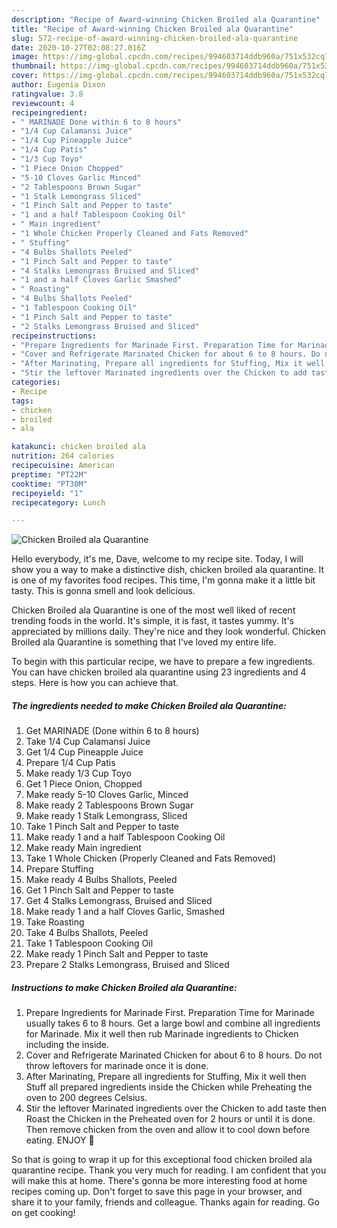 ```yaml
---
description: "Recipe of Award-winning Chicken Broiled ala Quarantine"
title: "Recipe of Award-winning Chicken Broiled ala Quarantine"
slug: 572-recipe-of-award-winning-chicken-broiled-ala-quarantine
date: 2020-10-27T02:08:27.016Z
image: https://img-global.cpcdn.com/recipes/994603714ddb960a/751x532cq70/chicken-broiled-ala-quarantine-recipe-main-photo.jpg
thumbnail: https://img-global.cpcdn.com/recipes/994603714ddb960a/751x532cq70/chicken-broiled-ala-quarantine-recipe-main-photo.jpg
cover: https://img-global.cpcdn.com/recipes/994603714ddb960a/751x532cq70/chicken-broiled-ala-quarantine-recipe-main-photo.jpg
author: Eugenia Dixon
ratingvalue: 3.8
reviewcount: 4
recipeingredient:
- " MARINADE Done within 6 to 8 hours"
- "1/4 Cup Calamansi Juice"
- "1/4 Cup Pineapple Juice"
- "1/4 Cup Patis"
- "1/3 Cup Toyo"
- "1 Piece Onion Chopped"
- "5-10 Cloves Garlic Minced"
- "2 Tablespoons Brown Sugar"
- "1 Stalk Lemongrass Sliced"
- "1 Pinch Salt and Pepper to taste"
- "1 and a half Tablespoon Cooking Oil"
- " Main ingredient"
- "1 Whole Chicken Properly Cleaned and Fats Removed"
- " Stuffing"
- "4 Bulbs Shallots Peeled"
- "1 Pinch Salt and Pepper to taste"
- "4 Stalks Lemongrass Bruised and Sliced"
- "1 and a half Cloves Garlic Smashed"
- " Roasting"
- "4 Bulbs Shallots Peeled"
- "1 Tablespoon Cooking Oil"
- "1 Pinch Salt and Pepper to taste"
- "2 Stalks Lemongrass Bruised and Sliced"
recipeinstructions:
- "Prepare Ingredients for Marinade First. Preparation Time for Marinade usually takes 6 to 8 hours. Get a large bowl and combine all ingredients for Marinade. Mix it well then rub Marinade ingredients to Chicken including the inside."
- "Cover and Refrigerate Marinated Chicken for about 6 to 8 hours. Do not throw leftovers for marinade once it is done."
- "After Marinating, Prepare all ingredients for Stuffing, Mix it well then Stuff all prepared ingredients inside the Chicken while Preheating the oven to 200 degrees Celsius."
- "Stir the leftover Marinated ingredients over the Chicken to add taste then Roast the Chicken in the Preheated oven for 2 hours or until it is done. Then remove chicken from the oven and allow it to cool down before eating. ENJOY 🥰"
categories:
- Recipe
tags:
- chicken
- broiled
- ala

katakunci: chicken broiled ala 
nutrition: 264 calories
recipecuisine: American
preptime: "PT22M"
cooktime: "PT30M"
recipeyield: "1"
recipecategory: Lunch

---
```



![Chicken Broiled ala Quarantine](https://img-global.cpcdn.com/recipes/994603714ddb960a/751x532cq70/chicken-broiled-ala-quarantine-recipe-main-photo.jpg)

Hello everybody, it's me, Dave, welcome to my recipe site. Today, I will show you a way to make a distinctive dish, chicken broiled ala quarantine. It is one of my favorites food recipes. This time, I'm gonna make it a little bit tasty. This is gonna smell and look delicious.

Chicken Broiled ala Quarantine is one of the most well liked of recent trending foods in the world. It's simple, it is fast, it tastes yummy. It's appreciated by millions daily. They're nice and they look wonderful. Chicken Broiled ala Quarantine is something that I've loved my entire life.




To begin with this particular recipe, we have to prepare a few ingredients. You can have chicken broiled ala quarantine using 23 ingredients and 4 steps. Here is how you can achieve that.

<!--inarticleads1-->

##### The ingredients needed to make Chicken Broiled ala Quarantine:

1. Get  MARINADE (Done within 6 to 8 hours)
1. Take 1/4 Cup Calamansi Juice
1. Get 1/4 Cup Pineapple Juice
1. Prepare 1/4 Cup Patis
1. Make ready 1/3 Cup Toyo
1. Get 1 Piece Onion, Chopped
1. Make ready 5-10 Cloves Garlic, Minced
1. Make ready 2 Tablespoons Brown Sugar
1. Make ready 1 Stalk Lemongrass, Sliced
1. Take 1 Pinch Salt and Pepper to taste
1. Make ready 1 and a half Tablespoon Cooking Oil
1. Make ready  Main ingredient
1. Take 1 Whole Chicken (Properly Cleaned and Fats Removed)
1. Prepare  Stuffing
1. Make ready 4 Bulbs Shallots, Peeled
1. Get 1 Pinch Salt and Pepper to taste
1. Get 4 Stalks Lemongrass, Bruised and Sliced
1. Make ready 1 and a half Cloves Garlic, Smashed
1. Take  Roasting
1. Take 4 Bulbs Shallots, Peeled
1. Take 1 Tablespoon Cooking Oil
1. Make ready 1 Pinch Salt and Pepper to taste
1. Prepare 2 Stalks Lemongrass, Bruised and Sliced




<!--inarticleads2-->

##### Instructions to make Chicken Broiled ala Quarantine:

1. Prepare Ingredients for Marinade First. Preparation Time for Marinade usually takes 6 to 8 hours. Get a large bowl and combine all ingredients for Marinade. Mix it well then rub Marinade ingredients to Chicken including the inside.
1. Cover and Refrigerate Marinated Chicken for about 6 to 8 hours. Do not throw leftovers for marinade once it is done.
1. After Marinating, Prepare all ingredients for Stuffing, Mix it well then Stuff all prepared ingredients inside the Chicken while Preheating the oven to 200 degrees Celsius.
1. Stir the leftover Marinated ingredients over the Chicken to add taste then Roast the Chicken in the Preheated oven for 2 hours or until it is done. Then remove chicken from the oven and allow it to cool down before eating. ENJOY 🥰




So that is going to wrap it up for this exceptional food chicken broiled ala quarantine recipe. Thank you very much for reading. I am confident that you will make this at home. There's gonna be more interesting food at home recipes coming up. Don't forget to save this page in your browser, and share it to your family, friends and colleague. Thanks again for reading. Go on get cooking!
